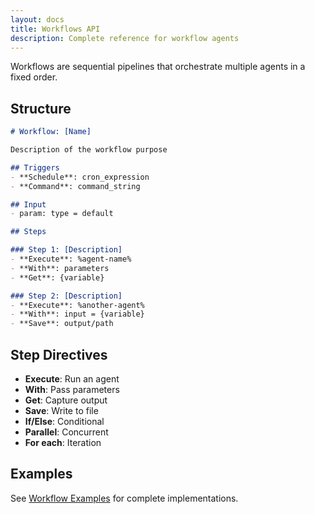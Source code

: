 ```yaml
---
layout: docs
title: Workflows API
description: Complete reference for workflow agents
---
```


Workflows are sequential pipelines that orchestrate multiple agents in a fixed order.

## Structure

```markdown
# Workflow: [Name]

Description of the workflow purpose

## Triggers
- **Schedule**: cron_expression
- **Command**: command_string

## Input
- param: type = default

## Steps

### Step 1: [Description]
- **Execute**: %agent-name%
- **With**: parameters
- **Get**: {variable}

### Step 2: [Description]
- **Execute**: %another-agent%
- **With**: input = {variable}
- **Save**: output/path
```

## Step Directives

- **Execute**: Run an agent
- **With**: Pass parameters
- **Get**: Capture output
- **Save**: Write to file
- **If/Else**: Conditional
- **Parallel**: Concurrent
- **For each**: Iteration

## Examples

See [Workflow Examples](/examples/workflows/) for complete implementations.